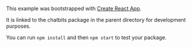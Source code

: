 This example was bootstrapped with [Create React App](https://github.com/facebook/create-react-app).

It is linked to the chatbits package in the parent directory for development purposes.

You can run `npm install` and then `npm start` to test your package.
